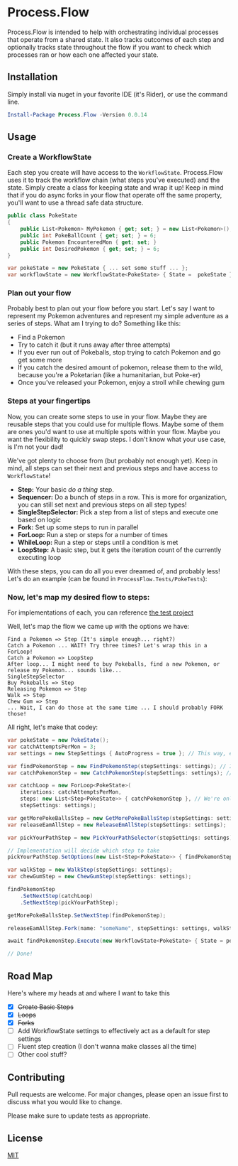 # Process.Flow

Process.Flow is intended to help with orchestrating individual processes
that operate from a shared state. It also tracks outcomes of each step
and optionally tracks state throughout the flow if you want to check which
processes ran or how each one affected your state. 

## Installation

Simply install via nuget in your favorite IDE (it's Rider), or use the command line.

```powershell
Install-Package Process.Flow -Version 0.0.14
```

## Usage

### Create a WorkflowState

Each step you create will have access to the `WorkflowState`. Process.Flow uses
it to track the workflow chain (what steps you've executed) and the state. Simply
create a class for keeping state and wrap it up! 
Keep in mind that if you do async forks in your flow that operate off the
same property, you'll want to use a thread safe data structure.

```c#
public class PokeState
{
    public List<Pokemon> MyPokemon { get; set; } = new List<Pokemon>();
    public int PokeBallCount { get; set; } = 6;
    public Pokemon EncounteredMon { get; set; }
    public int DesiredPokemon { get; set; } = 6;
}
```
```c#
var pokeState = new PokeState { ... set some stuff ... };
var workflowState = new WorkflowState<PokeState> { State =  pokeState };
```

### Plan out your flow

Probably best to plan out your flow before you start. Let's say I want to represent my Pokemon
adventures and represent my simple adventure as a series of steps. What am I trying to do?
Something like this:

- Find a Pokemon
- Try to catch it (but it runs away after three attempts)
- If you ever run out of Pokeballs, stop trying to catch Pokemon and go get some more
- If you catch the desired amount of pokemon, release them to the wild, because you're a Poketarian
  (like a humanitarian, but Poke-er)
- Once you've released your Pokemon, enjoy a stroll while chewing gum

### Steps at your fingertips

Now, you can create some steps to use in your flow. Maybe they are reusable steps that
you could use for multiple flows. Maybe some of them are ones you'd want to use at 
multiple spots within your flow. Maybe you want the flexibility to quickly swap steps.
I don't know what your use case, is I'm not your dad!

We've got plenty to choose from (but probably not enough yet). Keep in mind, all steps can set
their next and previous steps and have access to `WorkflowState`!

- **Step:** Your basic _do a thing_ step.
- **Sequencer:** Do a bunch of steps in a row. This is more for organization, you can still set next 
and previous steps on all step types!
- **SingleStepSelector:** Pick a step from a list of steps and execute one based on logic
- **Fork:** Set up some steps to run in parallel
- **ForLoop:** Run a step or steps for a number of times
- **WhileLoop:** Run a step or steps until a condition is met
- **LoopStep:** A basic step, but it gets the iteration count of the currently executing loop

With these steps, you can do all you ever dreamed of, and probably less! Let's do an example (can be found in 
`ProcessFlow.Tests/PokeTests`):

### Now, let's map my desired flow to steps:

For implementations of each, you can reference [the test project](/tree/master/ProcessFlow.Tests/PokeTests/PokeSteps)

Well, let's map the flow we came up with the options we have:

```
Find a Pokemon => Step (It's simple enough... right?)
Catch a Pokemon ... WAIT! Try three times? Let's wrap this in a ForLoop!
Catch a Pokemon => LoopStep
After loop... I might need to buy Pokeballs, find a new Pokemon, or release my Pokemon... sounds like...
SingleStepSelector
Buy Pokeballs => Step
Releasing Pokemon => Step
Walk => Step
Chew Gum => Step
... Wait, I can do those at the same time ... I should probably FORK those!
```

All right, let's make that codey:


```c#
var pokeState = new PokeState();
var catchAttemptsPerMon = 3;
var settings = new StepSettings { AutoProgress = true }; // This way, each step continues to the next!

var findPokemonStep = new FindPokemonStep(stepSettings: settings); // If you're curious about the implementation, check the test project!
var catchPokemonStep = new CatchPokemonStep(stepSettings: settings); // This is a loop step, so it has access to the current iteration count

var catchLoop = new ForLoop<PokeState>(
    iterations: catchAttemptsPerMon,
    steps: new List<Step<PokeState>> { catchPokemonStep }, // We're only do one thing, but if you had more stuff to do...
    stepSettings: settings);

var getMorePokeBallsStep = new GetMorePokeBallsStep(stepSettings: settings);
var releaseEamAllStep = new ReleaseEmAllStep(stepSettings: settings);

var pickYourPathStep = new PickYourPathSelector(stepSettings: settings);

// Implementation will decide which step to take
pickYourPathStep.SetOptions(new List<Step<PokeState>> { findPokemonStep, getMorePokeBallsStep, releaseEamAllStep });

var walkStep = new WalkStep(stepSettings: settings);
var chewGumStep = new ChewGumStep(stepSettings: settings);

findPokemonStep
    .SetNextStep(catchLoop)
    .SetNextStep(pickYourPathStep);

getMorePokeBallsStep.SetNextStep(findPokemonStep);

releaseEamAllStep.Fork(name: "someName", stepSettings: settings, walkStep, chewGumStep);

await findPokemonStep.Execute(new WorkflowState<PokeState> { State = pokeState });

// Done!
```

## Road Map
Here's where my heads at and where I want to take this
- [x] ~~Create Basic Steps~~
- [x] ~~Loops~~
- [x] ~~Forks~~
- [ ] Add WorkflowState settings to effectively act as a default for step settings
- [ ] Fluent step creation (I don't wanna make classes all the time)
- [ ] Other cool stuff? 

## Contributing
Pull requests are welcome. For major changes, please open an issue first to discuss what you would like to change.

Please make sure to update tests as appropriate.

## License
[MIT](https://choosealicense.com/licenses/mit/)
